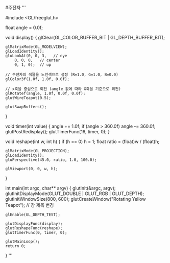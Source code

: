 
#주전자
'''

#include <GL/freeglut.h>

float angle = 0.0f;

void display() {
    glClear(GL_COLOR_BUFFER_BIT | GL_DEPTH_BUFFER_BIT);

    glMatrixMode(GL_MODELVIEW);
    glLoadIdentity();
    gluLookAt(0, 0, 3,   // eye
        0, 0, 0,   // center
        0, 1, 0);  // up

    // 주전자의 색깔을 노란색으로 설정 (R=1.0, G=1.0, B=0.0)
    glColor3f(1.0f, 1.0f, 0.0f); 

    // x축을 중심으로 회전 (angle 값에 따라 X축을 기준으로 회전)
    glRotatef(angle, 1.0f, 0.0f, 0.0f); 
    glutWireTeapot(0.5);

    glutSwapBuffers();
}

void timer(int value) {
    angle += 1.0f;
    if (angle > 360.0f) angle -= 360.0f;
    glutPostRedisplay();
    glutTimerFunc(16, timer, 0);
}

void reshape(int w, int h) {
    if (h == 0) h = 1;
    float ratio = (float)w / (float)h;

    glMatrixMode(GL_PROJECTION);
    glLoadIdentity();
    gluPerspective(45.0, ratio, 1.0, 100.0);

    glViewport(0, 0, w, h);
}

int main(int argc, char** argv) {
    glutInit(&argc, argv);
    glutInitDisplayMode(GLUT_DOUBLE | GLUT_RGB | GLUT_DEPTH);
    glutInitWindowSize(800, 600);
    glutCreateWindow("Rotating Yellow Teapot"); // 창 제목 변경

    glEnable(GL_DEPTH_TEST);

    glutDisplayFunc(display);
    glutReshapeFunc(reshape);
    glutTimerFunc(0, timer, 0);

    glutMainLoop();
    return 0;
}
'''
